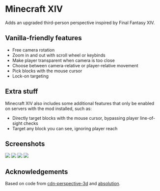 # Minecraft XIV

Adds an upgraded third-person perspective inspired by Final Fantasy XIV.

## Vanilla-friendly features

- Free camera rotation
- Zoom in and out with scroll wheel or keybinds
- Make player transparent when camera is too close
- Choose between camera-relative or player-relative movement
- Pick blocks with the mouse cursor
- Lock-on targeting

## Extra stuff

Minecraft XIV also includes some additional features that only be enabled on servers with the mod installed, such as:

- Directly target blocks with the mouse cursor, bypassing player line-of-sight checks
- Target any block you can see, ignoring player reach

## Screenshots

![](https://cdn.modrinth.com/data/fNaJhObx/images/b468d090a988c83afd9affefc75d202f60059d2d.png)
![](https://cdn.modrinth.com/data/fNaJhObx/images/b540f527842487a0dc484b5cfcdc647369f1d958.png)
![](https://cdn.modrinth.com/data/fNaJhObx/images/7a7d4551755ce4524c78e60854622fab05167b38.png)
![](https://cdn.modrinth.com/data/fNaJhObx/images/cea2ef3cd62ae3247f1177e90d6da84fcc21be0c.png)

## Acknowledgements

Based on code from [cdn-perspective-3d](https://github.com/lunatic-gh/cdn-perspective-3d)
and [absolution](https://github.com/quat1024/absolution).
